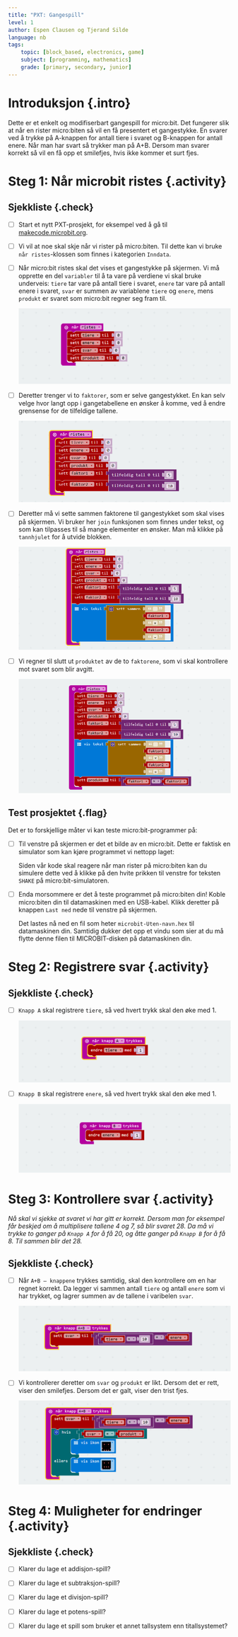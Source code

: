 ```yaml
---
title: "PXT: Gangespill"
level: 1
author: Espen Clausen og Tjerand Silde
language: nb
tags:
    topic: [block_based, electronics, game]
    subject: [programming, mathematics]
    grade: [primary, secondary, junior]
---
```


# Introduksjon {.intro}

Dette er et enkelt og modifiserbart gangespill for micro:bit. Det fungerer slik at når en rister micro:biten så vil en få presentert et gangestykke. En svarer ved å trykke på A-knappen for antall tiere i svaret og B-knappen for antall enere. Når man har svart så trykker man på A+B. Dersom man svarer korrekt så vil en få opp et smilefjes, hvis ikke kommer et surt fjes.

# Steg 1: Når microbit ristes {.activity}

## Sjekkliste {.check}

- [ ] Start et nytt PXT-prosjekt, for eksempel ved å gå til
  [makecode.microbit.org](https://makecode.microbit.org/?lang=no).

- [ ] Vi vil at noe skal skje når vi rister på micro:biten. Til dette kan vi
  bruke `når ristes`-klossen som finnes i kategorien `Inndata`.

- [ ] Når micro:bit ristes skal det vises et gangestykke på skjermen. Vi må opprette en del `variabler` til å ta vare på verdiene vi skal bruke underveis: `tiere` tar vare på antall tiere i svaret, `enere` tar vare på antall enere i svaret, `svar` er summen av variablene `tiere` og `enere`, mens `produkt` er svaret som micro:bit regner seg fram til.

	![](ristes.png)

- [ ] Deretter trenger vi to `faktorer`, som er selve gangestykket. En kan selv velge hvor langt opp i gangetabellene en ønsker å komme, ved å endre grensense for de tilfeldige tallene.

	![](tilfeldig_tall.png)

- [ ] Deretter må vi sette sammen faktorene til gangestykket som skal vises på skjermen. Vi bruker her `join` funksjonen som finnes under tekst, og som kan tilpasses til så mange elementer en ønsker. Man må klikke på `tannhjulet` for å utvide blokken.

	![](vis_tekst.png)

- [ ] Vi regner til slutt ut `produktet` av de to `faktorene`, som vi skal kontrollere mot svaret som blir avgitt.

    ![](produkt.png)

## Test prosjektet {.flag}

Det er to forskjellige måter vi kan teste micro:bit-programmer på:

- [ ] Til venstre på skjermen er det et bilde av en micro:bit. Dette er faktisk
  en simulator som kan kjøre programmet vi nettopp laget:

    Siden vår kode skal reagere når man rister på micro:biten kan du simulere
    dette ved å klikke på den hvite prikken til venstre for teksten `SHAKE` på
    micro:bit-simulatoren.

- [ ] Enda morsommere er det å teste programmet på micro:biten din! Koble
  micro:biten din til datamaskinen med en USB-kabel. Klikk deretter på knappen
  `Last ned` nede til venstre på skjermen.

    Det lastes nå ned en fil som heter `microbit-Uten-navn.hex` til datamaskinen
    din. Samtidig dukker det opp et vindu som sier at du må flytte denne filen
    til MICROBIT-disken på datamaskinen din.

# Steg 2: Registrere svar {.activity}

## Sjekkliste {.check}

- [ ] `Knapp A` skal registrere `tiere`, så ved hvert trykk skal den øke med 1.

	![](knapp_a.png)

- [ ] `Knapp B` skal registrere `enere`, så ved hvert trykk skal den øke med 1.

	![](knapp_b.png)

# Steg 3: Kontrollere svar {.activity}

*Nå skal vi sjekke at svaret vi har gitt er korrekt. Dersom man for eksempel får beskjed om å multiplisere tallene 4 og 7, så blir svaret 28. Da må vi trykke to ganger på `Knapp A` for å få 20, og åtte ganger på `Knapp B` for å få 8. Til sammen blir det 28.*

## Sjekkliste {.check}

- [ ] Når `A+B – knappene` trykkes samtidig, skal den kontrollere om en har regnet korrekt. Da legger vi sammen antall `tiere` og antall `enere` som vi har trykket, og lagrer summen av de tallene i varibelen `svar`.

  ![](knapp_a_b.png)

- [ ] Vi kontrollerer deretter om `svar` og `produkt` er likt. Dersom det er rett, viser den smilefjes. Dersom det er galt, viser den trist fjes.

  ![](glad_trist.png)

# Steg 4: Muligheter for endringer {.activity}

## Sjekkliste {.check}

- [ ] Klarer du lage et addisjon-spill?

- [ ] Klarer du lage et subtraksjon-spill?

- [ ] Klarer du lage et divisjon-spill?

- [ ] Klarer du lage et potens-spill?

- [ ] Klarer du lage et spill som bruker et annet tallsystem enn titallsystemet?
